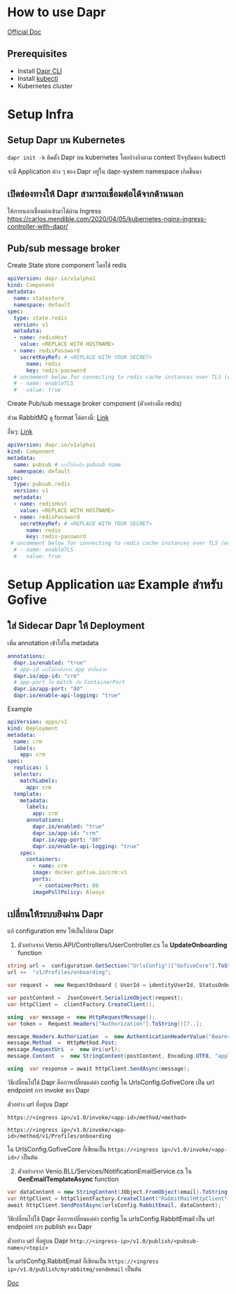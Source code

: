 # How to use Dapr
[Official Doc](https://docs.dapr.io/operations/hosting/kubernetes/kubernetes-deploy/)
## Prerequisites

-   Install  [Dapr CLI](https://docs.dapr.io/getting-started/install-dapr-cli/)
-   Install  [kubectl](https://kubernetes.io/docs/tasks/tools/)
-   Kubernetes cluster

# Setup Infra

##  Setup Dapr บน Kubernetes
`dapr init -k`
ติดตั้ง Dapr บน kubernetes โดยอ้างอิงตาม context ปัจจุบันของ kubectl

จะมี Application ต่าง ๆ ของ Dapr อยู่ใน dapr-system namespace เกิดขึ้นมา

## เปิดช่องทางให้ Dapr สามารถเชื่อมต่อได้จากด้านนอก
ให้ภายนอกเชื่อมต่อเข้ามาได้ผ่าน Ingress
https://carlos.mendible.com/2020/04/05/kubernetes-nginx-ingress-controller-with-dapr/

## Pub/sub message broker
Create State store component โดยใช้ redis
```yaml
apiVersion: dapr.io/v1alpha1
kind: Component
metadata:
  name: statestore
  namespace: default
spec:
  type: state.redis
  version: v1
  metadata:
  - name: redisHost
    value: <REPLACE WITH HOSTNAME>
  - name: redisPassword
    secretKeyRef: # <REPLACE WITH YOUR SECRET>
      name: redis
      key: redis-password
  # uncomment below for connecting to redis cache instances over TLS (ex - Azure Redis Cache)
  # - name: enableTLS
  #   value: true 
```

Create Pub/sub message broker component (ตัวอย่างคือ redis)

ส่วน RabbitMQ ดู format ได้ตรงนี่: [Link](https://docs.dapr.io/reference/components-reference/supported-pubsub/setup-rabbitmq/)

อื่นๆ: [Link](https://docs.dapr.io/reference/components-reference/supported-pubsub/)
```yaml
apiVersion: dapr.io/v1alpha1
kind: Component
metadata:
  name: pubsub # เอาไว้อ้างอิง pubsub name
  namespace: default
spec:
  type: pubsub.redis
  version: v1
  metadata:
  - name: redisHost
    value: <REPLACE WITH HOSTNAME>
  - name: redisPassword
    secretKeyRef: # <REPLACE WITH YOUR SECRET>
      name: redis
      key: redis-password
 # uncomment below for connecting to redis cache instances over TLS (ex - Azure Redis Cache)
  # - name: enableTLS
  #   value: true 
```

# Setup Application และ Example สำหรับ Gofive

## ใส่ Sidecar Dapr ให้ Deployment
เพิ่ม annotation เข้าไปใน metadata
```yaml
annotations:
  dapr.io/enabled: "true"
  # app-id เอาไว้อ้างอิงจาก app ตัวอื่นด้วย
  dapr.io/app-id: "crm"
  # app-port ให้ match กับ ContainerPort
  dapr.io/app-port: "80"
  dapr.io/enable-api-logging: "true"
```

Example
```yaml
apiVersion: apps/v1
kind: Deployment
metadata:
  name: crm
  labels:
    app: crm
spec:
  replicas: 1
  selector:
    matchLabels:
      app: crm
  template:
    metadata:
      labels:
        app: crm
      annotations:
        dapr.io/enabled: "true"
        dapr.io/app-id: "crm"
        dapr.io/app-port: "80"
        dapr.io/enable-api-logging: "true"
    spec:
      containers:
        - name: crm
        image: docker.gofive.io/crm:v1
        ports:
          - containerPort: 80
        imagePullPolicy: Always
```

## เปลี่ยนให้ระบบยิงผ่าน Dapr
แก้ configuration env ให้เป็นไปตาม Dapr


1. ตัวอย่างจาก  Venio.API/Controllers/UserController.cs ใน **UpdateOnboarding** function
```c#
string url =  configuration.GetSection("UrlsConfig")["GofiveCore"].ToString();
url +=  "v1/Profiles/onboarding";

var request =  new RequestOnboard { UserId = identityUserId, StatusOnboard = status };

var postContent =  JsonConvert.SerializeObject(request);
var httpClient =  clientFactory.CreateClient();

using  var message =  new HttpRequestMessage();
var token =  Request.Headers["Authorization"].ToString()[7..];

message.Headers.Authorization  =  new AuthenticationHeaderValue("Bearer", token);
message.Method  =  HttpMethod.Post;
message.RequestUri  =  new Uri(url);
message.Content  =  new StringContent(postContent, Encoding.UTF8, "application/json");

using  var response = await httpClient.SendAsync(message);
```

วิธีเปลี่ยนไปใช้ Dapr คือการเปลี่ยนแค่ค่า config ใน UrlsConfig.GofiveCore เป็น url endpoint การ invoke ของ Dapr

ตัวอย่าง url ที่อยู่บน Dapr

`https://<ingress ip>/v1.0/invoke/<app-id>/method/<method>`

`https://<ingress ip>/v1.0/invoke/<app-id>/method/v1/Profiles/onboarding`

ใน UrlsConfig.GofiveCore ก็เขียนเป็น `https://<ingress ip>/v1.0/invoke/<app-id>/` เป็นต้น

2. ตัวอย่างจาก Venio.BLL/Services/NotificationEmailService.cs ใน **GenEmailTemplateAsync** function 
```c#
var dataContent = new StringContent(JObject.FromObject(email).ToString(Newtonsoft.Json.Formatting.None), Encoding.UTF8, "application/json");
var httpClient = httpClientFactory.CreateClient("RabbitMailHttpClient");
await httpClient.SendPostAsync(urlsConfig.RabbitEmail, dataContent);
```

วิธีเปลี่ยนไปใช้ Dapr คือการเปลี่ยนแค่ค่า config ใน urlsConfig.RabbitEmail เป็น url endpoint การ publish ของ Dapr

ตัวอย่าง url ที่อยู่บน Dapr
`http://<ingress-ip>/v1.0/publish/<pubsub-name>/<topic>`

ใน urlsConfig.RabbitEmail ก็เขียนเป็น `https://<ingress ip>/v1.0/publish/myrabbitmq/sendemail` เป็นต้น

[Doc](https://docs.dapr.io/developing-applications/building-blocks/pubsub/howto-publish-subscribe/)
